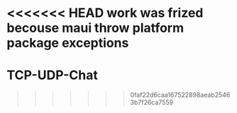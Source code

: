 <<<<<<< HEAD
work was frized becouse maui throw platform package exceptions
=======
# TCP-UDP-Chat
>>>>>>> 0faf22d6caa167522898aeab25463b7f26ca7559

